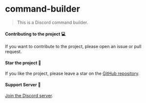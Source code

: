 # command-builder
> This is a Discord command builder.


#### Contributing to the project 💻

If you want to contribute to the project, please open an issue or pull request.

#### Star the project 🌟

If you like the project, please leave a star on the [GitHub repository](https://github.com/lazuee/command-builde).

#### Support Server 💬

[Join the Discord server](https://discord.gg/He4UVdHmj5).
